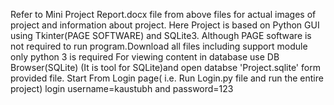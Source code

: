 Refer to Mini Project Report.docx file from above files for actual images of project and information about project.
Here Project is based on Python GUI using Tkinter(PAGE SOFTWARE) and SQLite3.
Although PAGE software is not required to run program.Download all files including support module only python 3 is required
For viewing content in database use DB Browser(SQLite) (It is tool for SQLite)and open databse 'Project.sqlite' form provided file.
Start From Login page( i.e. Run Login.py file and run the entire project) login username=kaustubh and password=123
